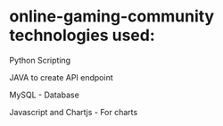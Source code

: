 # online-gaming-community technologies used:
Python Scripting 

JAVA to create API endpoint

MySQL - Database

Javascript and Chartjs - For charts
